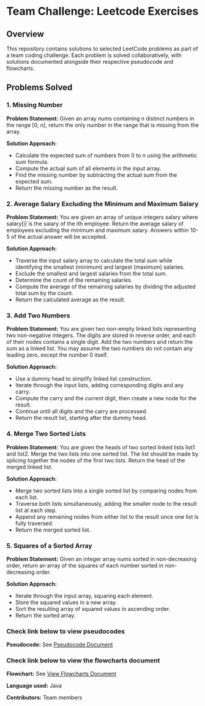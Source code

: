# Team Challenge: Leetcode Exercises

## Overview

This repository contains solutions to selected LeetCode problems as part of a team coding challenge. Each problem is solved collaboratively, with solutions documented alongside their respective pseudocode and flowcharts.

## Problems Solved 
### 1. Missing Number
**Problem Statement:** 
Given an array nums containing n distinct numbers in the range [0, n], return the only number in the range that is missing from the array.

**Solution Approach:** 
- Calculate the expected sum of numbers from 0 to n using the arithmetic sum formula.
- Compute the actual sum of all elements in the input array.
- Find the missing number by subtracting the actual sum from the expected sum.
- Return the missing number as the result.

### 2. Average Salary Excluding the Minimum and Maximum Salary
**Problem Statement:** 
You are given an array of unique integers salary where salary[i] is the salary of the ith employee.
Return the average salary of employees excluding the minimum and maximum salary. Answers within 10-5 of the actual answer will be accepted.

**Solution Approach:** 
- Traverse the input salary array to calculate the total sum while identifying the smallest (minimum) and largest (maximum) salaries.
- Exclude the smallest and largest salaries from the total sum.
- Determine the count of the remaining salaries.
- Compute the average of the remaining salaries by dividing the adjusted total sum by the count.
- Return the calculated average as the result.

### 3. Add Two Numbers
**Problem Statement:** 
You are given two non-empty linked lists representing two non-negative integers. The digits are stored in reverse order, and each of their nodes contains a single digit. Add the two numbers and return the sum as a linked list.
You may assume the two numbers do not contain any leading zero, except the number 0 itself.

**Solution Approach:** 
- Use a dummy head to simplify linked list construction.
- Iterate through the input lists, adding corresponding digits and any carry.
- Compute the carry and the current digit, then create a new node for the result.
- Continue until all digits and the carry are processed.
- Return the result list, starting after the dummy head.

### 4. Merge Two Sorted Lists
**Problem Statement:** 
You are given the heads of two sorted linked lists list1 and list2.
Merge the two lists into one sorted list. The list should be made by splicing together the nodes of the first two lists.
Return the head of the merged linked list.

**Solution Approach:**
- Merge two sorted lists into a single sorted list by comparing nodes from each list.
- Traverse both lists simultaneously, adding the smaller node to the result list at each step.
- Append any remaining nodes from either list to the result once one list is fully traversed.
- Return the merged sorted list.


### 5. Squares of a Sorted Array
**Problem Statement:** 
Given an integer array nums sorted in non-decreasing order, return an array of the squares of each number sorted in non-decreasing order.

**Solution Approach:**
- Iterate through the input array, squaring each element.
- Store the squared values in a new array.
- Sort the resulting array of squared values in ascending order.
- Return the sorted array.

### Check link below to view pseudocodes
**Pseudocode:** See [Pseudocode Document](./pseudocode/pseudocodes.md)

### Check link below to view the flowcharts document
**Flowchart:** See [View Flowcharts Document](./flowcharts.pdf)

**Language used:** Java

**Contributors:** Team members
